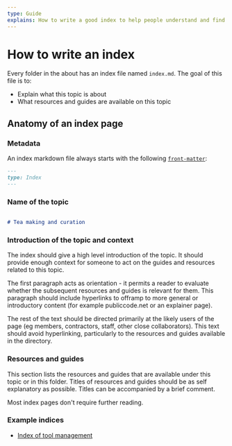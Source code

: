 ```yaml
---
type: Guide
explains: How to write a good index to help people understand and find their way around information
---
```


# How to write an index

Every folder in the about has an index file named `index.md`. The goal of this file is to:

* Explain what this topic is about
* What resources and guides are available on this topic

## Anatomy of an index page

### Metadata

An index markdown file always starts with the following [`front-matter`](https://jekyllrb.com/docs/front-matter/):

```markdown
---
type: Index
---
```

### Name of the topic

```markdown

# Tea making and curation

```

### Introduction of the topic and context

The index should give a high level introduction of the topic.
It should provide enough context for someone to act on the guides and resources related to this topic.

The first paragraph acts as orientation - it permits a reader to evaluate whether the subsequent resources and guides is relevant for them.
This paragraph should include hyperlinks to offramp to more general or introductory content (for example publiccode.net or an explainer page).

The rest of the text should be directed primarily at the likely users of the page (eg members, contractors, staff, other close collaborators).
This text should avoid hyperlinking, particularly to the resources and guides available in the directory.

### Resources and guides

This section lists the resources and guides that are available under this topic or in this folder.
Titles of resources and guides should be as self explanatory as possible.
Titles can be accompanied by a brief comment.

Most index pages don't require further reading.

### Example indices

* [Index of tool management](../tool-management/index.md)
